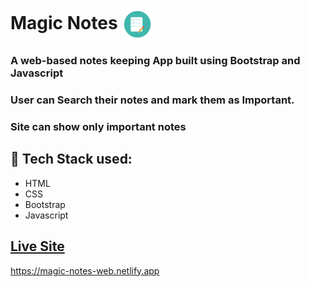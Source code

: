 # Magic Notes       <img align="center" width="50" height="50" src="img/icon.png">
### A web-based notes keeping App built using Bootstrap and Javascript
### User can Search their notes and mark them as Important.
### Site can show only important notes
## :rocket: Tech Stack used: 
- HTML
- CSS
- Bootstrap
- Javascript

## [Live Site](https://magic-notes-web.netlify.app)
https://magic-notes-web.netlify.app
